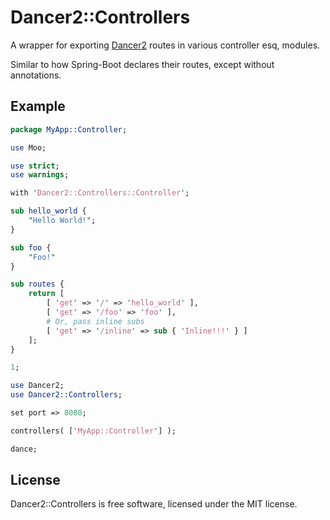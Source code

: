 # Dancer2::Controllers

A wrapper for exporting [Dancer2](https://metacpan.org/pod/Dancer2) routes in various controller esq, modules.

Similar to how Spring-Boot declares their routes, except without annotations.

## Example

```perl
package MyApp::Controller;

use Moo;

use strict;
use warnings;

with 'Dancer2::Controllers::Controller';

sub hello_world {
    "Hello World!";
}

sub foo {
    "Foo!"
}

sub routes {
    return [ 
        [ 'get' => '/' => 'hello_world' ],
        [ 'get' => '/foo' => 'foo' ],
        # Or, pass inline subs
        [ 'get' => '/inline' => sub { 'Inline!!!' } ]
    ];
}

1;

use Dancer2;
use Dancer2::Controllers;

set port => 8080;

controllers( ['MyApp::Controller'] );

dance;
```

## License

Dancer2::Controllers is free software, licensed under the MIT license.
